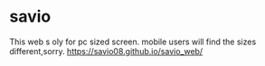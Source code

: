 # savio

This web s oly for pc sized screen.
mobile users will find the sizes different,sorry.
https://savio08.github.io/savio_web/
